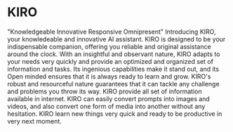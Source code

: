 # KIRO
"Knowledgeable Innovative Responsive Omnipresent"
Introducing KIRO,
your knowledeable and innovative AI assistant. KIRO is designed to be your indispensable companion, offering you reliable and original assistance around the clock. With an insightful and observant nature, KIRO adapts to your needs very quickly and provide an optimized and organized set of information and tasks.
Its ingenious capabilities make it stand out, and its Open minded ensures that it is always ready to learn and grow. KIRO's robust and resourceful nature guarantees that it can tackle any challenge and
problems you throw its way.
KIRO provide all set of information available in internet.
KIRO can easily convert prompts into images and videos, and also convert one form of media into another without any hesitation.
KIRO learn new things very quick and ready to be productive in very next moment.

